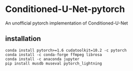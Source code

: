 # Conditioned-U-Net-pytorch
An unofficial pytorch implementation of Conditioned-U-Net

## installation

```
conda install pytorch>=1.6 cudatoolkit=10.2 -c pytorch
conda install -c conda-forge ffmpeg librosa
conda install -c anaconda jupyter
pip install musdb museval pytorch_lightning

```
